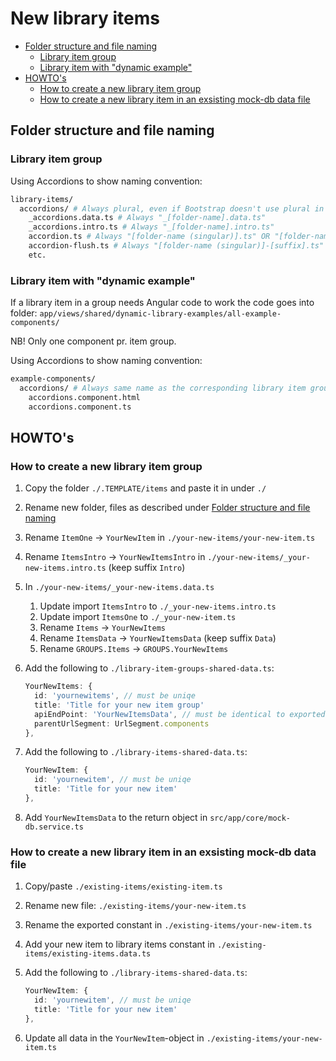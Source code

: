 # New library items

- [Folder structure and file naming](#folder-structure-and-file-naming)
  - [Library item group](#library-item-group)
  - [Library item with "dynamic example"](#library-item-with-dynamic-example)
- [HOWTO's](#howtos)
  - [How to create a new library item group](#how-to-create-a-new-library-item-group)
  - [How to create a new library item in an exsisting mock-db data file](#how-to-create-a-new-library-item-in-an-exsisting-mock-db-data-file)

## Folder structure and file naming

### Library item group

Using Accordions to show naming convention:

```bash
library-items/
  accordions/ # Always plural, even if Bootstrap doesn't use plural in their documentation
    _accordions.data.ts # Always "_[folder-name].data.ts" 
    _accordions.intro.ts # Always "_[folder-name].intro.ts"
    accordion.ts # Always "[folder-name (singular)].ts" OR "[folder-name (singular)]-[suffix].ts" if first item (eg. suffix is optional)
    accordion-flush.ts # Always "[folder-name (singular)]-[suffix].ts" if item nr. 2 or higher
    etc.
```

### Library item with "dynamic example"

If a library item in a group needs Angular code to work the code goes into folder: `app/views/shared/dynamic-library-examples/all-example-components/`

NB! Only one component pr. item group.

Using Accordions to show naming convention:

```bash
example-components/
  accordions/ # Always same name as the corresponding library item group
    accordions.component.html 
    accordions.component.ts
```

## HOWTO's

### How to create a new library item group

1. Copy the folder `./.TEMPLATE/items` and paste it in under `./`
2. Rename new folder, files as described under [Folder structure and file naming](#folder-structure-and-file-naming)
3. Rename `ItemOne` -> `YourNewItem` in `./your-new-items/your-new-item.ts`
4. Rename `ItemsIntro` -> `YourNewItemsIntro` in `./your-new-items/_your-new-items.intro.ts` (keep suffix `Intro`)
5. In `./your-new-items/_your-new-items.data.ts`
   1. Update import `ItemsIntro` to `./_your-new-items.intro.ts`
   2. Update import `ItemsOne` to `./_your-new-item.ts`
   3. Rename `Items` -> `YourNewItems`
   4. Rename `ItemsData` -> `YourNewItemsData` (keep suffix `Data`)
   5. Rename `GROUPS.Items` -> `GROUPS.YourNewItems`
6. Add the following to `./library-item-groups-shared-data.ts`:

    ```ts
    YourNewItems: {
      id: 'yournewitems', // must be uniqe
      title: 'Title for your new item group'
      apiEndPoint: 'YourNewItemsData', // must be identical to exported constant in ./your-new-items/_your-new-items.data.ts
      parentUrlSegment: UrlSegment.components
    },
    ```

7. Add the following to `./library-items-shared-data.ts`:

    ```ts
    YourNewItem: {
      id: 'yournewitem', // must be uniqe
      title: 'Title for your new item'
    },
    ```

8. Add `YourNewItemsData` to the return object in `src/app/core/mock-db.service.ts`

### How to create a new library item in an exsisting mock-db data file

1. Copy/paste `./existing-items/existing-item.ts`
2. Rename new file: `./existing-items/your-new-item.ts`
3. Rename the exported constant in `./existing-items/your-new-item.ts`
4. Add your new item to library items constant in `./existing-items/existing-items.data.ts`
5. Add the following to `./library-items-shared-data.ts`:

    ```ts
    YourNewItem: {
      id: 'yournewitem', // must be uniqe
      title: 'Title for your new item'
    },
    ```

6. Update all data in the `YourNewItem`-object in `./existing-items/your-new-item.ts`
